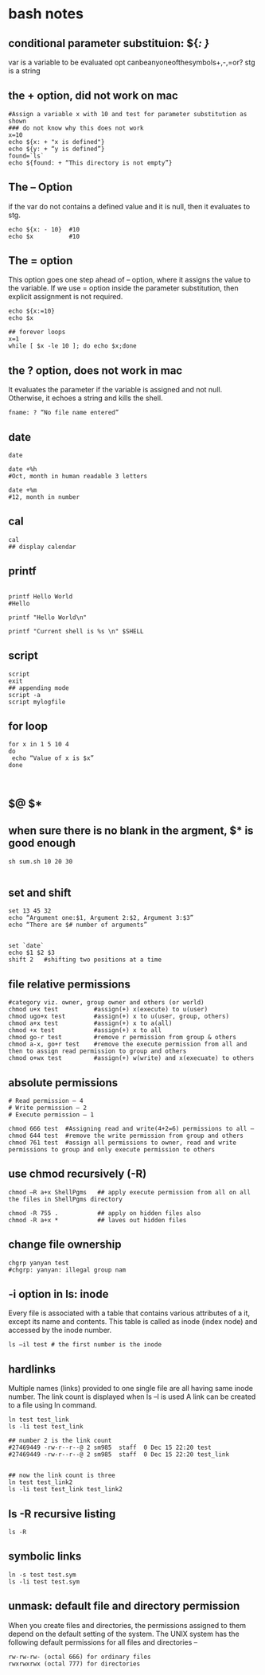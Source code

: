 # bash notes

## conditional parameter substituion:  ${<var>: <opt> <stg>}
var is a variable to be evaluated
opt canbeanyoneofthesymbols+,-,=or?
stg is a string

## the + option, did not work on mac
```
#Assign a variable x with 10 and test for parameter substitution as shown
### do not know why this does not work
x=10
echo ${x: + "x is defined"}
echo ${y: + “y is defined”}
found=`ls`
echo ${found: + “This directory is not empty”}

```

## The – Option
if the var do not contains a defined value and it is null, then it evaluates to stg.
```
echo ${x: - 10}  #10
echo $x          #10

```

## The = option
This option goes one step ahead of – option, where it assigns the value to the variable. If we use = option inside the parameter substitution, then explicit assignment is not required.

```
echo ${x:=10}
echo $x

## forever loops
x=1
while [ $x -le 10 ]; do echo $x;done

```


## the ? option, does not work in mac
It evaluates the parameter if the variable is assigned and not null. Otherwise, it echoes a string and kills the shell.
```
fname: ? “No file name entered”

```





## date

```
date 

date +%h
#Oct, month in human readable 3 letters

date +%m
#12, month in number
```


## cal
```
cal
## display calendar

```

## printf 
```

printf Hello World
#Hello

printf "Hello World\n"

printf "Current shell is %s \n" $SHELL

```

## script

```
script
exit
## appending mode
script -a
script mylogfile

```


## for loop
```
for x in 1 5 10 4
do
 echo “Value of x is $x”
done
  


```


## $@ $*
## when sure there is no blank in the argment, $* is good enough
```
sh sum.sh 10 20 30


```

## set and shift
```
set 13 45 32
echo “Argument one:$1, Argument 2:$2, Argument 3:$3”
echo “There are $# number of arguments”


set `date`
echo $1 $2 $3
shift 2   #shifting two positions at a time

```


## file relative permissions
```
#category viz. owner, group owner and others (or world)
chmod u+x test          #assign(+) x(execute) to u(user)
chmod ugo+x test        #assign(+) x to u(user, group, others)
chmod a+x test          #assign(+) x to a(all)
chmod +x test           #assign(+) x to all
chmod go-r test         #remove r permission from group & others
chmod a-x, go+r test    #remove the execute permission from all and then to assign read permission to group and others
chmod o+wx test         #assign(+) w(write) and x(execuate) to others

```


## absolute permissions
```
# Read permission – 4
# Write permission – 2
# Execute permission – 1

chmod 666 test  #Assigning read and write(4+2=6) permissions to all –
chmod 644 test  #remove the write permission from group and others
chmod 761 test  #assign all permissions to owner, read and write permissions to group and only execute permission to others 
```


## use chmod recursively (-R)
```
chmod –R a+x ShellPgms   ## apply execute permission from all on all the files in ShellPgms directory

chmod -R 755 .           ## apply on hidden files also
chmod -R a+x *           ## laves out hidden files

```


## change file ownership

```
chgrp yanyan test 
#chgrp: yanyan: illegal group nam

```

## -i option in ls: inode
Every file is associated with a table that contains various attributes of a it, except its name and contents. This table is called as inode (index node) and accessed by the inode number.
```
ls –il test # the first number is the inode

```


## hardlinks
Multiple names (links) provided to one single file are all having same inode number. The link count is displayed when ls –l is used
A link can be created to a file using ln command. 
```
ln test test_link
ls -li test test_link

## number 2 is the link count
#27469449 -rw-r--r--@ 2 sm985  staff  0 Dec 15 22:20 test
#27469449 -rw-r--r--@ 2 sm985  staff  0 Dec 15 22:20 test_link


## now the link count is three
ln test test_link2
ls -li test test_link test_link2
```


## ls -R recursive listing
```
ls -R 

```

## symbolic links
```
ln -s test test.sym
ls -li test test.sym

```

## unmask: default file and directory permission

When you create files and directories, the permissions assigned to them depend on the
default setting of the system. The UNIX system has the following default permissions for all
files and directories –
```
rw-rw-rw- (octal 666) for ordinary files
rwxrwxrwx (octal 777) for directories

```